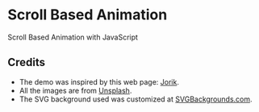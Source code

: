 # Scroll Based Animation

Scroll Based Animation with JavaScript

## Credits

- The demo was inspired by this web page: [Jorik](https://www.jorik.com/blogs/lookbook/spring-summer-2019).
- All the images are from [Unsplash](https://unsplash.com).
- The SVG background used was customized at [SVGBackgrounds.com](https://www.svgbackgrounds.com/).
